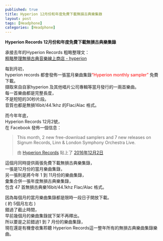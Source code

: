 ```yaml
---
published: true
title: Hyperion 12月份和年度免費下載無損古典樂集錄
layout: post
tags: [Headphone]
categories: [Headphone]
---
```


**Hyperion Records 12月份和年度免費下載無損古典樂集錄**   
    
承接去年的Hyperion Records 粗略整理文：    
[粗略整理無損古典音樂線上商店 - hyperion][1]    
    
每到月初，   
hyperion records 都會發佈一張當月樂曲集錄<font color="red">“Hyperion monthly sampler”</font> 免費下載。     
擷取來自自家hyperion 及其他唱片公司專輯等當月發行的一兩首樂曲。    
每一首樂曲都是完整長度，    
不是短短的30秒片段。   
音質也都是無損16bit/44.1khz 的Flac/Alac 格式。     
    
而今年年底，   
Hyperion Records 12月2號，   
在 Facebook 發佈一個信息：    

<div id="fb-root"></div>
<script>(function(d, s, id) {
  var js, fjs = d.getElementsByTagName(s)[0];
  if (d.getElementById(id)) return;
  js = d.createElement(s); js.id = id;
  js.src = "//connect.facebook.net/zh_TW/sdk.js#xfbml=1&version=v2.8";
  fjs.parentNode.insertBefore(js, fjs);
}(document, 'script', 'facebook-jssdk'));</script>
<div class="fb-post" data-href="https://www.facebook.com/hyperionrecords/posts/10156041671947588" data-width="500" data-show-text="true"><blockquote cite="https://www.facebook.com/hyperionrecords/posts/10156041671947588" class="fb-xfbml-parse-ignore"><p>This month, 2 new free-download samplers and 7 new releases on Signum Records, Linn &amp; London Symphony Orchestra Live.</p>由 <a href="https://www.facebook.com/hyperionrecords/">Hyperion Records</a> 貼上了&nbsp;<a href="https://www.facebook.com/hyperionrecords/posts/10156041671947588">2016年12月2日</a></blockquote></div>


這個月同時提供兩張免費下載無損古典樂集錄，   
一張是12月份的當月樂曲集錄，   
另一張則是將今年 1 到 11月份的樂曲集錄，   
彙集合併一張年度無損古典樂集錄，    
包含 47 首無損古典樂16bit/44.1khz Flac/Alac 格式。   

因為每個月的當月樂曲集錄都是限時一段日子開放下載。   
( 約 5個月左右 )   
錯過了截止時間，    
早前幾個月的樂曲集錄就下架不再釋出。    
所以要是之前錯過1 到 7 月份的樂曲集錄，    
現在還是有機會收集聆聽 Hyperion Records這一整年所有的無損古典樂曲集錄樂曲。    


[1]: https://shengshampoo.tumblr.com/post/125837030198/
